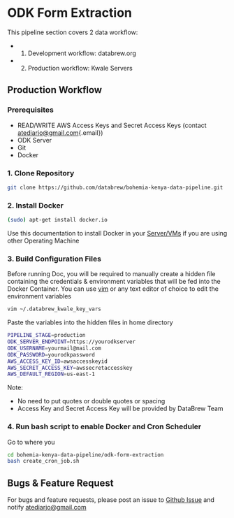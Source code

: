 # ODK Form Extraction

This pipeline section covers 2 data workflow:

- 1. Development workflow: databrew.org
- 2. Production workflow: Kwale Servers

## Production Workflow 

### Prerequisites

- READ/WRITE AWS Access Keys and Secret Access Keys (contact [atediarjo\@gmail.com](mailto:atediarjo@gmail.com){.email})
- ODK Server
- Git
- Docker

### 1. Clone Repository

```bash
git clone https://github.com/databrew/bohemia-kenya-data-pipeline.git
```

### 2. Install Docker

```bash
(sudo) apt-get install docker.io
```

Use this documentation to install Docker in your [Server/VMs](https://docs.docker.com/engine/install/) if you are using other Operating Machine

### 3. Build Configuration Files

Before running Doc, you will be required to manually create a hidden file containing the credentials & environment variables that will be fed into the Docker Container. You can use [vim](https://www.tutorialspoint.com/vim/vim_installation_and_configuration.html) or any text editor of choice to edit the environment variables

``` bash
vim ~/.databrew_kwale_key_vars
```

Paste the variables into the hidden files in home directory

``` bash
PIPELINE_STAGE=production
ODK_SERVER_ENDPOINT=https://yourodkserver
ODK_USERNAME=yourmail@mail.com
ODK_PASSWORD=yourodkpassword
AWS_ACCESS_KEY_ID=awsaccesskeyid
AWS_SECRET_ACCESS_KEY=awssecretaccesskey
AWS_DEFAULT_REGION=us-east-1
```

Note: 

- No need to put quotes or double quotes or spacing
- Access Key and Secret Access Key will be provided by DataBrew Team

### 4. Run bash script to enable Docker and Cron Scheduler

Go to where you 

``` bash
cd bohemia-kenya-data-pipeline/odk-form-extraction
bash create_cron_job.sh
```

## Bugs & Feature Request

For bugs and feature requests, please post an issue to [Github Issue](https://github.com/databrew/bohemia-kenya-data-pipeline/issues) and notify atediarjo@gmail.com
